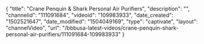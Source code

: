 {
    "title": "Crane Penquin &amp; Shark Personal Air Purifiers",
    "description": "",
    "channelid": "111091684",
    "videoid": "109983933",
    "date_created": "1502521647",
    "date_modified": "1504049169",
    "type": "captivate",
    "layout": "channelVideo",
    "url": "\/bbbusa-latest-videos\/crane-penquin-shark-personal-air-purifiers\/111091684-109983933"
}
